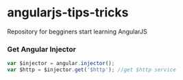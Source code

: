 # angularjs-tips-tricks
Repository for begginers start learning AngularJS
### Get Angular Injector
```javascript
var $injector = angular.injector();
var $http = $injector.get('$http'); //get $http service
```
